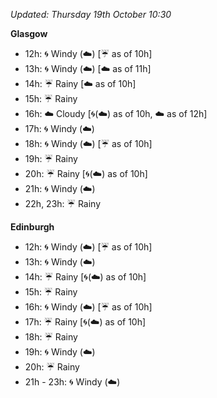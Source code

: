 *Updated: Thursday 19th October 10:30*

**Glasgow**

* 12h: :cyclone: Windy (:cloud:) [:umbrella: as of 10h]
* 13h: :cyclone: Windy (:cloud:) [:cloud: as of 11h]
* 14h: :umbrella: Rainy [:cloud: as of 10h]
* 15h: :umbrella: Rainy
* 16h: :cloud: Cloudy [:cyclone:(:cloud:) as of 10h, :cloud: as of 12h]
* 17h: :cyclone: Windy (:cloud:)
* 18h: :cyclone: Windy (:cloud:) [:umbrella: as of 10h]
* 19h: :umbrella: Rainy
* 20h: :umbrella: Rainy [:cyclone:(:cloud:) as of 10h]
* 21h: :cyclone: Windy (:cloud:)
* 22h, 23h: :umbrella: Rainy

**Edinburgh**

* 12h: :cyclone: Windy (:cloud:) [:umbrella: as of 10h]
* 13h: :cyclone: Windy (:cloud:)
* 14h: :umbrella: Rainy [:cyclone:(:cloud:) as of 10h]
* 15h: :umbrella: Rainy
* 16h: :cyclone: Windy (:cloud:) [:umbrella: as of 10h]
* 17h: :umbrella: Rainy [:cyclone:(:cloud:) as of 10h]
* 18h: :umbrella: Rainy
* 19h: :cyclone: Windy (:cloud:)
* 20h: :umbrella: Rainy
* 21h - 23h: :cyclone: Windy (:cloud:)
